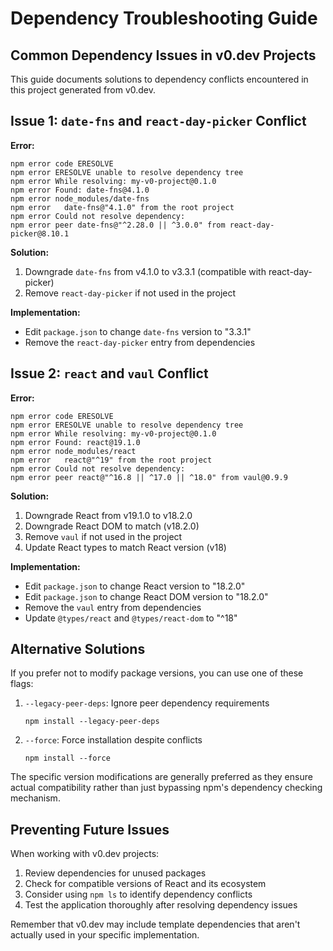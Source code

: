 # Dependency Troubleshooting Guide

## Common Dependency Issues in v0.dev Projects

This guide documents solutions to dependency conflicts encountered in this project generated from v0.dev.

## Issue 1: `date-fns` and `react-day-picker` Conflict

**Error:**
```
npm error code ERESOLVE
npm error ERESOLVE unable to resolve dependency tree
npm error While resolving: my-v0-project@0.1.0
npm error Found: date-fns@4.1.0
npm error node_modules/date-fns
npm error   date-fns@"4.1.0" from the root project
npm error Could not resolve dependency:
npm error peer date-fns@"^2.28.0 || ^3.0.0" from react-day-picker@8.10.1
```

**Solution:**
1. Downgrade `date-fns` from v4.1.0 to v3.3.1 (compatible with react-day-picker)
2. Remove `react-day-picker` if not used in the project

**Implementation:**
- Edit `package.json` to change `date-fns` version to "3.3.1"
- Remove the `react-day-picker` entry from dependencies

## Issue 2: `react` and `vaul` Conflict

**Error:**
```
npm error code ERESOLVE
npm error ERESOLVE unable to resolve dependency tree
npm error While resolving: my-v0-project@0.1.0
npm error Found: react@19.1.0
npm error node_modules/react
npm error   react@"^19" from the root project
npm error Could not resolve dependency:
npm error peer react@"^16.8 || ^17.0 || ^18.0" from vaul@0.9.9
```

**Solution:**
1. Downgrade React from v19.1.0 to v18.2.0
2. Downgrade React DOM to match (v18.2.0)
3. Remove `vaul` if not used in the project
4. Update React types to match React version (v18)

**Implementation:**
- Edit `package.json` to change React version to "18.2.0"
- Edit `package.json` to change React DOM version to "18.2.0"
- Remove the `vaul` entry from dependencies
- Update `@types/react` and `@types/react-dom` to "^18"

## Alternative Solutions

If you prefer not to modify package versions, you can use one of these flags:

1. `--legacy-peer-deps`: Ignore peer dependency requirements
   ```
   npm install --legacy-peer-deps
   ```

2. `--force`: Force installation despite conflicts
   ```
   npm install --force
   ```

The specific version modifications are generally preferred as they ensure actual compatibility rather than just bypassing npm's dependency checking mechanism.

## Preventing Future Issues

When working with v0.dev projects:

1. Review dependencies for unused packages
2. Check for compatible versions of React and its ecosystem
3. Consider using `npm ls` to identify dependency conflicts
4. Test the application thoroughly after resolving dependency issues

Remember that v0.dev may include template dependencies that aren't actually used in your specific implementation. 